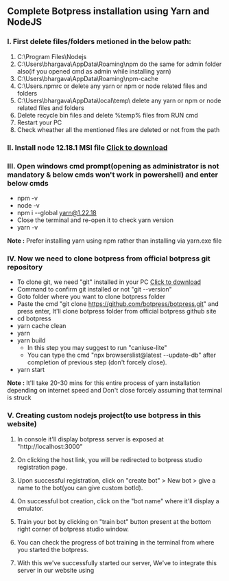 ## Complete Botpress installation using Yarn and NodeJS
### I. First delete files/folders metioned in the below path:
1) C:\Program Files\Nodejs
2) C:\Users\bhargava\AppData\Roaming\npm do the same for admin folder also(if you opened cmd as admin while installing yarn)
3) C:\Users\bhargava\AppData\Roaming\npm-cache 
4) C:\Users\.npmrc or delete any yarn or npm or node related files and folders
5) C:\Users\bhargava\AppData\local\temp\ delete any yarn or npm or node related files and folders
6) Delete recycle bin files and delete %temp% files from RUN cmd
7) Restart your PC
8) Check wheather all the mentioned files are deleted or not from the path

### II. Install node 12.18.1 MSI file [Click to download](https://nodejs.org/download/release/v12.18.1/) <br />
### III. Open windows cmd prompt(opening as administrator is not mandatory & below cmds won't work in powershell) and enter below cmds
- npm -v
- node -v
- npm i --global yarn@1.22.18
- Close the terminal and re-open it to check yarn version
- yarn -v

**Note :** Prefer installing yarn using npm rather than installing via yarn.exe file

### IV. Now we need to clone botpress from official botpress git repository
- To clone git, we need "git" installed in your PC [Click to download](https://git-scm.com/downloads)
- Command to confirm git installed or not "git --version"
- Goto folder where you want to clone botpress folder
- Paste the cmd "git clone https://github.com/botpress/botpress.git" and press enter, It'll clone botpress folder from official botpress github site
- cd botpress
- yarn cache clean
- yarn
- yarn build 
  - In this step you may suggest to run "caniuse-lite"
  - You can type the cmd "npx browserslist@latest --update-db" after completion of previous step (don't forcely close).
- yarn start <br/>

**Note :** It'll take 20-30 mins for this entire process of yarn installation depending on internet speed and Don't close forcely assuming that terminal is struck

### V. Creating custom nodejs project(to use botpress in this website)
1) In console it'll display botpress server is exposed at "http://localhost:3000"
2) On clicking the host link, you will be redirected to botpress studio registration page.
3) Upon successful registration, click on "create bot" > New bot > give a name to the bot(you can give custom botId).
4) On successful bot creation, click on the "bot name" where it'll display a emulator.
5) Train your bot by clicking on "train bot" button present at the bottom right corner of botpress studio window.
6) You can check the progress of bot training in the terminal from where you started the botpress.
7) With this we've successfully started our server, We've to integrate this server in our website using <script> tag.
8) Integrating chatbot in our custom website <br/>
       a) Create a package structure using the following npm cmds
   - Open npm command prompt
   - npm install express<space>-g
   - npm install express-generator -g
   - cd desktop
   - express --view=pug projectName
   - cd projectName
   - npm install
   - npm start <br/>
  
   b) Copy and paste following code into your index.pug file after body tag<br/>
   - script(src="http://localhost:3000/assets/modules/channel-web/object_assign.js")
   - script(src="http://localhost:3000/assets/modules/channel-web/inject.js")
   - script. <br/>
     window.botpressWebChat.init({<br/>
     host: 'http://localhost:3000/', <br/>
     botId:"alvin",<br/>
     //- host: 'http://34.255.255.255/',<br/>
     //- botId: 'spine',<br/>
     //- extraStylesheet: '/modules/channel-web/assets/gbr-custom-styles.css',<br/>
     //- hideWidget: false, //to hide the bot floating icon from webpage<br/>
     })<br/>
  
   c) Change your default port number of your website from bin/www folder of nodejs application in-order to avoid overlapping default port of botpress server(3000)<br/>
  
   d) Start your website using cmd "npm start" from the terminal.

### VI. Modifying botpress src folder
   #### 1) Applying custom CSS
   - Goto botpress(cloned folder from github) > modules > channel-web > assets > default.css <br/>
   #### 2) Changing mailId from src folder(only mail not pwd)
   - You can change mail Id from the path botpress > packages > bp > dist > data > global > botpress.config.json > "superAdmins": <br/>
   #### 3) To change default botpress server port number ####
   - Goto botpress(cloned folder from github) > packages > bp > dist > data > global > botpress.config.json > "port":3000 <br/>
   #### 4) To change the name of the bot in the chat emulator
   - Open botpress studio(localhost:3000) > Click config button of your bot > Change the name from the name section
   - Changing name will instantly reflect in your website bot
   - Sometimes restarting the npm and bot server is needed
   #### 5) To change or modify code (eg:API)
   - Open botpress studio(localhost:3000) > Click on code editor from sidebar menu > In the Actions section, open the file in Bot <bot name> folder
   - Change the code or API that you want and finally click on Save icon present at bottom-left
  
**Note :** If you make any modifications using yarn start cmd, please restart your server for each modification you've made.
  
  
### VII. Reference Links
  #### 1) Installation guide
  - https://classic.yarnpkg.com/lang/en/docs/install/#windows-stable
  - https://yarnpkg.com/
  - https://www.alibabacloud.com/blog/advanced-concepts-in-botpress-a-crash-course_596225
  - https://socket.dev/npm/package/@botpress/channel-web
  - https://github.com/botpress/botpress-examples/blob/master/motivation-bot/index.js <br/>
  #### 2) API Integration links
  - https://www.adenin.com/blog/botpress-work-chatbot-tutorial/ <br/>
  - https://www.youtube.com/watch?v=rju2Fg9fg4I <br/>
  - https://www.youtube.com/watch?v=pw6CUtJ_8w0 <br/>
  #### 3) Displaying image via API
  - https://www.youtube.com/watch?v=zaVwJ8j8cZI
  #### 4) Free API's 
  a) OMDB(Movie Details) : https://www.omdbapi.com/ <br/>
  b) Online Shopping : https://fakestoreapi.com/ <br/>
  c) Countries Data : https://apis.ccbp.in/countries-data <br/>
  d) Makeup Items Shopping : http://makeup-api.herokuapp.com/api/v1/products.json?brand=maybelline <br/>
  e) Breweries (Beers) : https://api.openbrewerydb.org/breweries <br/>
  f) License on Food Court : https://api.fda.gov/food/enforcement.json?limit=10 <br/>
  g) Gaming : https://api.opensea.io/api/v1/assets?format=json <br/>
  h) Public API Entries : https://api.publicapis.org/entries <br/>
  i) Beers Review : https://api.punkapi.com/v2/beers <br/>
  j) Techcrunch : https://techcrunch.com/wp-json/wp/v2/posts?per_page=100&context=embed
  
### VIII. Modifying UI of Botpress Studio
  #### 1) You can provide custom CSS for Botpress-Studio by going to the path: botpress > packages > bp > dist > admin > ui > public > static > js >                             main.b025657d.chunk.js > search the class name & change the existing css code there itself

